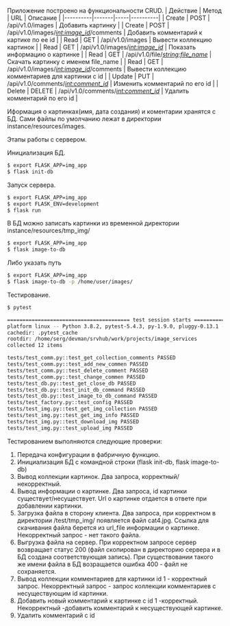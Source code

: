Приложение построено на функциональности CRUD.
| Действие | Метод | URL | Описание |
|----------|-------|-----|----------|
| Create | POST | /api/v1.0/images | Добавить картинку |
| Create | POST | /api/v1.0/images/*<int:image_id>*/comments | Добавить комментарий к картике по ее id |
| Read | GET | /api/v1.0/images | Вывести коллекцию картинок |
| Read | GET | /api/v1.0/images/*<int:image_id>* | Показать информацию о картинке |
| Read | GET | /api/v1.0/file/*<string:file_name>* | Скачать картинку с именем file_name |
| Read | GET | /api/v1.0/images/*<int:image_id>*/comments | Вывести коллекцию комментариев для картинки с id | 
| Update | PUT | /api/v1.0/comments/*<int:comment_id>* | Изменить комментарий по его id |
| Delete | DELETE | /api/v1.0/comments/*<int:comment_id>* | Удалить комментарий по его id |

Иформация о картинках(имя, дата создания) и коментарии хранятся с БД.
Сами файлы по умолчанию лежат в директории instance/resources/images.

Этапы работы с сервером.

Инициализация БД. 
```sh
$ export FLASK_APP=img_app
$ flask init-db
```

Запуск сервера.
```sh
$ export FLASK_APP=img_app
$ export FLASK_ENV=development
$ flask run
```

В БД можно записать картинки из временной директории instance/resources/tmp_img/
```sh
$ export FLASK_APP=img_app
$ flask image-to-db
```
Либо указать путь
```sh
$ export FLASK_APP=img_app
$ flask image-to-db -p /home/user/images/
```

Тестирование.
```sh
$ pytest

======================================== test session starts ========================================
platform linux -- Python 3.8.2, pytest-5.4.3, py-1.9.0, pluggy-0.13.1 -- /home/serg/devman/srvhub/projects/image_services/venv/bin/python3
cachedir: .pytest_cache
rootdir: /home/serg/devman/srvhub/work/projects/image_services
collected 12 items                                                                                  

tests/test_comm.py::test_get_collection_comments PASSED                                       [  8%]
tests/test_comm.py::test_add_new_commen PASSED                                                [ 16%]
tests/test_comm.py::test_delete_comment PASSED                                                [ 25%]
tests/test_comm.py::test_change_commen PASSED                                                 [ 33%]
tests/test_db.py::test_get_close_db PASSED                                                    [ 41%]
tests/test_db.py::test_init_db_command PASSED                                                 [ 50%]
tests/test_db.py::test_image_to_db_command PASSED                                             [ 58%]
tests/test_factory.py::test_config PASSED                                                     [ 66%]
tests/test_img.py::test_get_img_collection PASSED                                             [ 75%]
tests/test_img.py::test_get_img_info PASSED                                                   [ 83%]
tests/test_img.py::test_download_img PASSED                                                   [ 91%]
tests/test_img.py::test_upload_img PASSED                                                     [100%]
```
Тестированием выполняются следующие проверки:
1. Передача конфигурации в фабричную функцию.
2. Инициализация БД с командной строки (flask init-db, flask image-to-db)
3. Вывод коллекции картинок. Два запроса, корректный/некорректный.
4. Вывод информации о картинке. Два запроса, id картинки существует/несуществует. Url о картинке отдается в ответе при добавлении картинки.
5. Загрузка файла в сторону клиента. Два запроса, при корректном в директории /test/tmp_img/ появляется файл cat4.jpg. Ссылка для скачивания файла берется из url_file информации о картинке. Некорректный запрос - нет такого файла.
6. Выгрузка файла на сервер. При корректном запросе сервер возвращает статус 200 (файл скопирован в директорию сервера и в БД создана соответствующая запись).
При существовании такого же имени файла в БД возращается ошибка 400 - файл не сохраняется.
7. Вывод коллекции комментариев для картинки id 1 - корректный запрос. Некорректный запрос - запрос коллекции комментариев с несуществующим id картинки.
8. Добавить новый комментарий к картинке с id 1 -корректный. Некорректный -добавить комментарий к несуществующей картинке.
9. Удалить комментарий с id 
